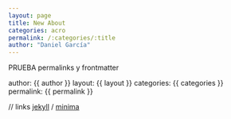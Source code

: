 ```yaml
---
layout: page
title: New About
categories: acro
permalink: /:categories/:title
author: "Daniel García"
---
```


PRUEBA permalinks y frontmatter

author: {{ author }}
layout: {{ layout }}
categories: {{ categories }}
permalink: {{ permalink }}

// links
[jekyll][jekyll-organization] /
[minima](https://github.com/jekyll/minima)

[jekyll-organization]: https://github.com/jekyll
